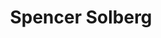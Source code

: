 ---
title: Spencer Solberg
slug: spencersolberg
icon: 
description: Spencer Solberg's personal website.
offline: false
handshake: true
url: https://spencersolberg/
docs: 
repo: https://github.com/spencersolberg/spencersolberg
owner: https://www.twitter.com/spencersolberg_
priority: 1
---